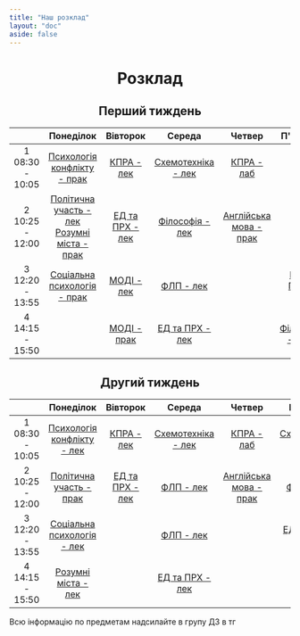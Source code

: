 ```yaml
---
title: "Наш розклад"
layout: "doc"
aside: false
---
```


<h1 align="center">Розклад</h1>

<h2 id="firstWeekH2" align="center">Перший тиждень</h2>

<div id="firstWeek">

|   | Понеділок | Вівторок | Середа | Четвер | П'ятниця |
|:-:|:---------:|:--------:|:------:|:------:|:--------:|
| 1<br>08:30 - 10:05 | [Психологія конфлікту - прак](/tasks/agrophilosophy) | [КПРА - лек](/tasks/kpra) | [Схемотехніка - лек](/tasks/circuit) | [КПРА - лаб](/tasks/kpra) |
| 2<br>10:25 - 12:00 | [Політична участь - лек](/tasks/political)<br>[Розумні міста - прак](/tasks/smart) | [ЕД та ПРХ - лек](/tasks/edprh) | [Філософія - лек](/tasks/philosophy)| [Англійська мова - прак](/tasks/english) |
| 3<br>12:20 - 13:55 | [Соціальна психологія - прак](/tasks/psychology) | [МОДІ - лек](/tasks/modi) | [ФЛП - лек](/tasks/flp) |  | [ЕД та ПРХ - прак](/tasks/edprh) |
| 4<br>14:15 - 15:50 |  | [МОДІ - прак](/tasks/modi) | [ЕД та ПРХ - лек](/tasks/edprh) |  | [Філософія - прак](/tasks/philosophy)|

</div>

<h2 id="secondWeekH2" align="center">Другий тиждень</h2>

<div id="secondWeek">

|   | Понеділок | Вівторок | Середа | Четвер | П'ятниця |
|:-:|:---------:|:--------:|:------:|:------:|:--------:|
| 1<br>08:30 - 10:05 | [Психологія конфлікту - лек](/tasks/agrophilosophy) | [КПРА - лек](/tasks/kpra) | [Схемотехніка - лек](/tasks/circuit) | [КПРА - лаб](/tasks/kpra) | [Схемотехніка - лаб](/tasks/circuit) |
| 2<br>10:25 - 12:00 | [Політична участь - прак](/tasks/political) | [ЕД та ПРХ - лек](/tasks/edprh) | [ФЛП - лек](/tasks/flp)| [Англійська мова - прак](/tasks/english) | [ФЛП - лаб](/tasks/flp) |
| 3<br>12:20 - 13:55 | [Соціальна психологія - лек](/tasks/psychology) |  | [ФЛП - лек](/tasks/flp) |  | [ЕД та ПРХ - лаб](/tasks/edprh) |
| 4<br>14:15 - 15:50 | [Розумні міста - лек](/tasks/smart) |  | [ЕД та ПРХ - лек](/tasks/edprh) |  |  |

</div>

Всю інформацію по предметам надсилайте в групу ДЗ в тг

<script setup>
import { onMounted } from "vue"

onMounted(() => {
    console.log("Ну і чого ти сюди дивишся, чортяка! Якщо ти хочеш допомогти зробити цей сайт краще, то пиши в телеграм: @Renat_TOP");
    try {
        checkWeekAndCouple()
        setInterval(() => {
        checkWeekAndCouple();
        }, 10000);
    } catch (e) {}
})

function checkWeekAndCouple() {
    let firstWeek = document.getElementById('firstWeek');
    let secondWeek = document.getElementById('secondWeek');
    let currentWeek = getNowWeek() === 1 ? firstWeek : secondWeek;
    let nowCouple = getCouple() ? getCouple() : 0;
    let table = currentWeek.getElementsByTagName("table")[0];
    table.style.border = "2px solid #059669";
    let weekDays = table.getElementsByTagName("td");
    if (nowCouple === -1) {
        let lastCouples = [19, 20, 21, 22, 23];
        for (let i = 0; i < lastCouples.length; i++) {
            weekDays[lastCouples[i]].style.border = "1px solid var(--vp-c-divider)"
        }
    }
    else if (nowCouple) {
        weekDays[nowCouple - 6].style.border = "1px solid var(--vp-c-divider)"
        weekDays[nowCouple].style.border = "2px solid #059669";
    }
}

function getNowWeek() {
    var year = new Date().getFullYear();
    var month = new Date().getMonth();
    var today = new Date(year, month, 0).getTime();
    var now = new Date().getTime();
    var week = Math.round((now - today) / (1000 * 60 * 60 * 24 * 7));
    if (week % 2) return 1;
    else return 2;
}

function getCouple() {
    // [sunday, monday, tuesday, wednesday, thursday, friday, saturday]
    let daysWithCouples = [[], [1, 7, 13, 19], [2, 8, 14, 20], [3, 9, 15, 21], [4, 10, 16, 22], [5, 11, 17, 23], []];

    let now = new Date();

    if (now >= new Date(now.getFullYear(), now.getMonth(), now.getDate(), 8, 30, 0) && now <= new Date(now.getFullYear(), now.getMonth(), now.getDate(), 10, 5, 0))
        return daysWithCouples[now.getDay()][0];
    else if (now >= new Date(now.getFullYear(), now.getMonth(), now.getDate(), 10, 5, 0) && now <= new Date(now.getFullYear(), now.getMonth(), now.getDate(), 12, 0, 0))
        return daysWithCouples[now.getDay()][1];
    else if (now >= new Date(now.getFullYear(), now.getMonth(), now.getDate(), 12, 0, 0) && now <= new Date(now.getFullYear(), now.getMonth(), now.getDate(), 13, 55, 0))
        return daysWithCouples[now.getDay()][2];
    else if (now >= new Date(now.getFullYear(), now.getMonth(), now.getDate(), 13, 55, 0) && now <= new Date(now.getFullYear(), now.getMonth(), now.getDate(), 15, 50, 0))
        return daysWithCouples[now.getDay()][3];
    else if (now > new Date(now.getFullYear(), now.getMonth(), now.getDate(), 15, 50, 0) && now < new Date(now.getFullYear(), now.getMonth(), now.getDate(), 8, 30, 0))
        return -1;
    else return 0;
}

</script>
